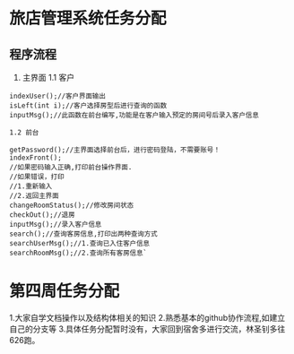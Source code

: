 # 旅店管理系统任务分配 #

## 程序流程 ##
1. 主界面
	1.1 客户
```
indexUser();//客户界面输出
isLeft(int i);//客户选择房型后进行查询的函数
inputMsg();//此函数在前台编写,功能是在客户输入预定的房间号后录入客户信息
```
	1.2 前台
```
getPassword();//主界面选择前台后，进行密码登陆，不需要账号！
indexFront();
//如果密码输入正确,打印前台操作界面.
//如果错误，打印
//1.重新输入
//2.返回主界面
changeRoomStatus();//修改房间状态
checkOut();//退房
inputMsg();//录入客户信息
search();//查询客房信息,打印出两种查询方式
searchUserMsg();//1.查询已入住客户信息
searchRoomMsg();//2.查询所有客房信息`
```
# 第四周任务分配 #

1.大家自学文档操作以及结构体相关的知识
2.熟悉基本的github协作流程,如建立自己的分支等
3.具体任务分配暂时没有，大家回到宿舍多进行交流，林圣钊多往626跑。
